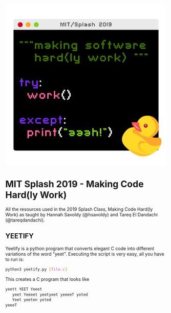 ![Class Logo](/assets/class_logo.jpg)

# MIT Splash 2019 - Making Code Hard(ly Work)
All the resources used in the 2019 Splash Class, Making Code Hard(ly Work) as taught by Hannah Savoldy (@hsavoldy) and Tareq El Dandachi (@tareqdandachi).

## YEETIFY

Yeetify is a python program that converts elegant C code into different variations of the word "yeet". Executing the script is very easy, all you have to run is:

```bash
python3 yeetify.py [file.c]
```

This creates a C program that looks like

```C
yeett YEET Yeeet
   yeet Yeeeet yeetyeet yeeeeT yoted
   Yeet yeeten yoted
yeeeT
```
